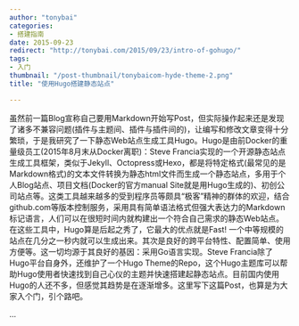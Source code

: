 ```yaml
---
author: "tonybai"
categories:
- 搭建指南
date: 2015-09-23
redirect: "http://tonybai.com/2015/09/23/intro-of-gohugo/"
tags:
- 入门
thumbnail: "/post-thumbnail/tonybaicom-hyde-theme-2.png"
title: "使用Hugo搭建静态站点"

---
```


虽然前一篇Blog宣称自己要用Markdown开始写Post，但实际操作起来还是发现了诸多不兼容问题(插件与主题间、插件与插件间的)，让编写和修改文章变得十分繁琐，于是我研究了一下静态Web站点生成工具Hugo。Hugo是由前Docker的重量级员工(2015年8月末从Docker离职)：Steve Francia实现的一个开源静态站点生成工具框架，类似于Jekyll、Octopress或Hexo，都是将特定格式(最常见的是Markdown格式)的文本文件转换为静态html文件而生成一个静态站点，多用于个人Blog站点、项目文档(Docker的官方manual Site就是用Hugo生成的)、初创公司站点等。这类工具越来越多的受到程序员等颇具“极客”精神的群体的欢迎，结合github.com等版本控制服务，采用具有简单语法格式但强大表达力的Markdown标记语言，人们可以在很短时间内就构建出一个符合自己需求的静态Web站点。在这些工具中，Hugo算是后起之秀了，它最大的优点就是Fast! 一个中等规模的站点在几分之一秒内就可以生成出来。其次是良好的跨平台特性、配置简单、使用方便等。这一切均源于其良好的基因：采用Go语言实现。Steve Francia除了Hugo平台自身外，还维护了一个Hugo Theme的Repo，这个Hugo主题库可以帮助Hugo使用者快速找到自己心仪的主题并快速搭建起静态站点。目前国内使用Hugo的人还不多，但感觉其趋势是在逐渐增多。这里写下这篇Post，也算是为大家入个门，引个路吧。

...
